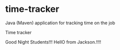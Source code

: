 # time-tracker
Java (Maven) application for tracking time on the job

Time tracker

Good Night Students!!!
HellO from Jackson.!!!!
